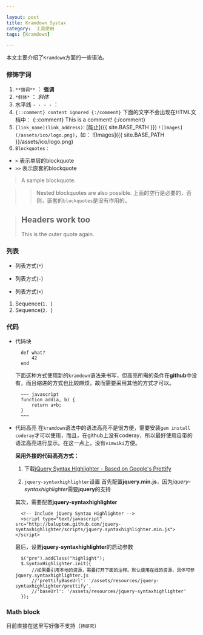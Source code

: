```yaml
---

layout: post
title: Kramdown Systax
category:  工具使用
tags: [Kramdown]

---
```


本文主要介绍了`Kramdown`方面的一些语法。

### 修饰字词
1. `**强调**`	：	**强调**
2. `*斜体*`		： 	*斜体*
3. 水平线 `- - - -` ： 
4. `{::comment} content ignored {:/comment}`
	下面的文字不会出现在HTML文档中：
	{::comment}
	This is a comment!
	{:/comment}
5. `[link_name](link_address)`:
	[能止]({{ site.BASE_PATH }})
    `![Images](/assets/ico/logo.png)`，如：
	![Images]({{ site.BASE_PATH }}/assets/ico/logo.png)
4. `Blockquotes` :

- `>`	表示单层的blockquote
- `>>`	表示嵌套的blockquote

>A sample blockquote.

>>Nested blockquotes are also possible.
>>上面的空行是必要的，否则，嵌套的`blockquotes`是没有作用的。

> ## Headers work too
> This is the outer quote again.

### 列表
* 列表方式(`*`)
- 列表方式(`-`)
+ 列表方式(`+`)

1. Sequence(`1. `)
2. Sequence(`2. `)

### 代码
- 代码块

		def what?
			42
		end	

   下面这种方式使用新的`kramdown`语法来书写，但高亮所需的条件在**github**中没有，而且缩进的方式也比较麻烦，故而需要采用其他的方式才可以。


		~~~ javascript
		function add(a, b) {
			return a+b;
		}
		~~~

- 代码高亮
  在`kramdown`语法中的语法高亮不是很方便，需要安装`gem install coderay`才可以使用，而且，在github上没有coderay，所以最好使用自带的语法高亮进行显示。在这一点上，没有`vimwiki`方便。

  **采用外接的代码高亮方式：**
  1. 下载[jQuery Syntax Highlighter - Based on Google's Prettify](http://balupton.github.io/jquery-syntaxhighlighter/demo/)
  2. `jquery-syntaxhighlighter`设置
	首先配置**jquery.min.js**，因为*jquery-syntaxhighlighter*需要**jquery**的支持
		
		<script type="text/javascript" src="http://ajax.googleapis.com/ajax/libs/jquery/1.4.2/jquery.min.js"></script>
	
	其次，需要配置**jquery-syntaxhighlighter**

		<!-- Include jQuery Syntax Highlighter -->
		<script type="text/javascript" src="http://balupton.github.com/jquery-syntaxhighlighter/scripts/jquery.syntaxhighlighter.min.js"></script>

	最后，设置**jquery-syntaxhighlighter**的启动参数

		$("pre").addClass("highlight");
		$.SyntaxHighlighter.init({
			//如果要引用本地的资源，需要打开下面的注释。默认使用在线的资源，具体可参jquery.syntaxhighlighter.js
			//'prettifyBaseUrl': '/assets/resources/jquery-syntaxhighlighter/prettify',
			//'baseUrl': '/assets/resources/jquery-syntaxhighlighter'
		});


### Math block

目前直接在这里写好像不支持（`待研究`）
